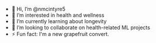 - 👋 Hi, I’m @nmcintyre5
- 👀 I’m interested in health and wellness
- 🌱 I’m currently learning about longevity
- 💞️ I’m looking to collaborate on health-related ML projects
- ⚡ Fun fact: I'm a new grapefruit convert.

<!---
nmcintyre5/nmcintyre5 is a ✨ special ✨ repository because its `README.md` (this file) appears on your GitHub profile.
You can click the Preview link to take a look at your changes.
--->
